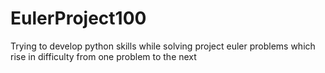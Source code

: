 # EulerProject100
Trying to develop python skills while solving project euler problems which rise in difficulty from one problem to the next
